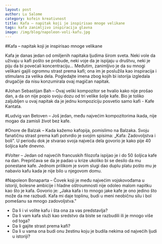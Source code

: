 ```yaml
---
layout: post
author: Lu Salome
category: kofein kreativnost 
title: Kafa – napitak koji je inspirisao mnoge velikane
tags: kafa zanimljivo inspiracija glavna
image: /img/blog/napoleon-voli-kafu.jpg
---
```


#Kafa – napitak koji je inspirisao mnoge velikane

Kafa je danas jedan od omiljenih napitaka ljudima širom sveta. Neki vole da uživaju u kafi pošto se probude, neki voje da je ispijaju u društvu, neki je piju da bi povećali koncentraciju... Međutim, zanimljivo je da su mnogi velikani gajili ogromnu strast prema kafi; ona im je poslužila kao inspiracija i stimulans za velika dela. Pogledajte imena zbog kojih bi istorija izgledala drugačije da nisu konzumirala ovaj magičan napitak.

#Johan Sebastijan Bah 
– Ovaj veliki kompozitor se hvalio kako nije prošao dan, a da on nije popio svoju dozu od tri velike šolje kafe. Bio je toliko zaljubljen u ovaj napitak da je jednu kompoziciju posvetio samo kafi - Kafe Kantata.

#Ludvig van Betoven 
– Još jedan, među najvećim kompozitorima ikada, nije mogao da zamisli život bez kafe. 

#Onore de Balzak 
– Kada kažemo kafopija, pomislimo na Balzaka. Svoju fanatičnu strast prema kafi potvrdio je svojim spisima: „Kafa: Zadovoljstva i boli". U periodu dok je stvarao svoja najveća dela govorio je kako pije 40 šoljica kafe dnevno.

#Volter 
– Jedan od najvećih francuskih filozofa ispijao je i do 50 šoljica kafe na dan. Prepričava se da je padao u krize ukoliko bi se desilo da mu ponestane kafe. Jednom prilikom je svom slugi dao duplu platu pošto mu je nabavio kafu kada je nije bilo u njegovom domu. 

#Napoleon Bonaparta 
– Čovek koji je među najvećim vojskovođama u istoriji, bolesne ambicije i hladne oštroumnosti nije odoleo malom napitku kao što je kafa. Govorio je: „Jaka kafa i to mnogo jake kafe je ono jedino što može da me razbudi. Kafa mi daje toplinu, budi u meni neobičnu silu i bol pomešanu sa mnogo zadovoljstva."

- Da li i vi volite kafu i šta ona za vas predstavlja? 
- Da li vam kafa služi kao sredstvo da biste se razbudili ili je mnogo više od toga? 
- Da li gajite strast prema kafi? 
- Da li u vama ona budi onu žestinu koju je budila nekima od najvećih ljudi u istoriji?
